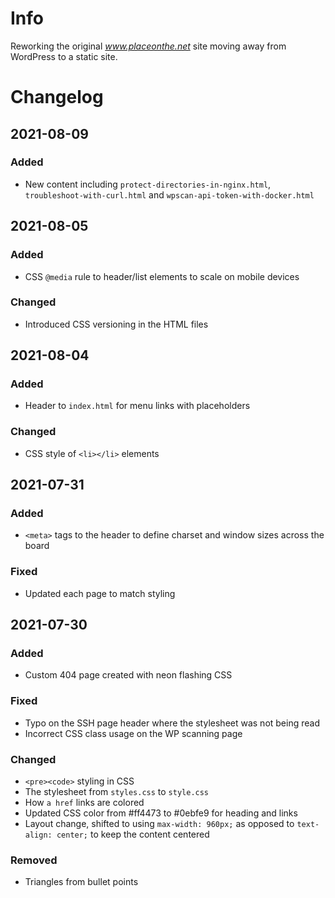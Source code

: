 # Info
Reworking the original *www.placeonthe.net* site moving away from WordPress to a static site.

# Changelog
## 2021-08-09
### Added
- New content including `protect-directories-in-nginx.html`, `troubleshoot-with-curl.html` and `wpscan-api-token-with-docker.html`

## 2021-08-05
### Added
- CSS `@media` rule to header/list elements to scale on mobile devices
### Changed
- Introduced CSS versioning in the HTML files

## 2021-08-04
### Added
- Header to `index.html` for menu links with placeholders
### Changed
- CSS style of `<li></li>` elements

## 2021-07-31
### Added
- `<meta>` tags to the header to define charset and window sizes across the board
### Fixed
- Updated each page to match styling

## 2021-07-30
### Added
- Custom 404 page created with neon flashing CSS

### Fixed
- Typo on the SSH page header where the stylesheet was not being read
- Incorrect CSS class usage on the WP scanning page

### Changed
- `<pre><code>` styling in CSS
- The stylesheet from `styles.css` to `style.css`
- How `a href` links are colored
- Updated CSS color from #ff4473 to #0ebfe9 for heading and links
- Layout change, shifted to using `max-width: 960px;` as opposed to `text-align: center;` to keep the content centered

### Removed
- Triangles from bullet points
